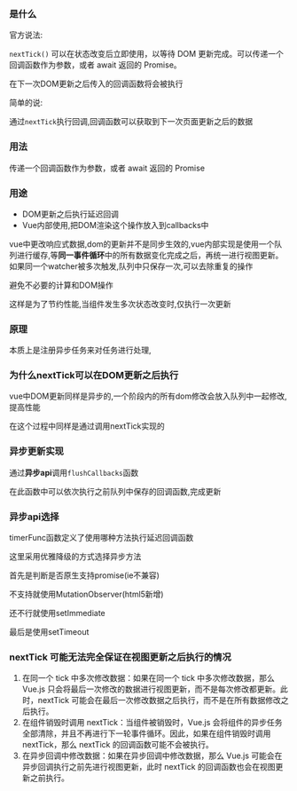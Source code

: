 ### 是什么

官方说法:

`nextTick()` 可以在状态改变后立即使用，以等待 DOM 更新完成。可以传递一个回调函数作为参数，或者 await 返回的 Promise。

在下一次DOM更新之后传入的回调函数将会被执行

简单的说:

通过`nextTick`执行回调,回调函数可以获取到下一次页面更新之后的数据

### 用法

传递一个回调函数作为参数，或者 await 返回的 Promise

### 用途

- DOM更新之后执行延迟回调
- Vue内部使用,把DOM渲染这个操作放入到callbacks中

vue中更改响应式数据,dom的更新并不是同步生效的,vue内部实现是使用一个队列进行缓存,等**同一事件循环**中的所有数据变化完成之后，再统一进行视图更新。如果同一个watcher被多次触发,队列中只保存一次,可以去除重复的操作

避免不必要的计算和DOM操作

这样是为了节约性能,当组件发生多次状态改变时,仅执行一次更新

### 原理

本质上是注册异步任务来对任务进行处理,

### 为什么nextTick可以在DOM更新之后执行

vue中DOM更新同样是异步的,一个阶段内的所有dom修改会放入队列中一起修改,提高性能

在这个过程中同样是通过调用nextTick实现的



### 异步更新实现

通过**异步api**调用`flushCallbacks`函数

在此函数中可以依次执行之前队列中保存的回调函数,完成更新

### 异步api选择

timerFunc函数定义了使用哪种方法执行延迟回调函数

这里采用优雅降级的方式选择异步方法

首先是判断是否原生支持promise(ie不兼容)

不支持就使用MutationObserver(html5新增)

还不行就使用setImmediate

最后是使用setTimeout

### nextTick 可能无法完全保证在视图更新之后执行的情况

1. 在同一个 tick 中多次修改数据：如果在同一个 tick 中多次修改数据，那么 Vue.js 只会将最后一次修改的数据进行视图更新，而不是每次修改都更新。此时，nextTick 可能会在最后一次修改数据之后执行，而不是在所有数据修改之后执行。
2. 在组件销毁时调用 nextTick：当组件被销毁时，Vue.js 会将组件的异步任务全部清除，并且不再进行下一轮事件循环。因此，如果在组件销毁时调用 nextTick，那么 nextTick 的回调函数可能不会被执行。
3. 在异步回调中修改数据：如果在异步回调中修改数据，那么 Vue.js 可能会在异步回调执行之前先进行视图更新，此时 nextTick 的回调函数也会在视图更新之前执行。
